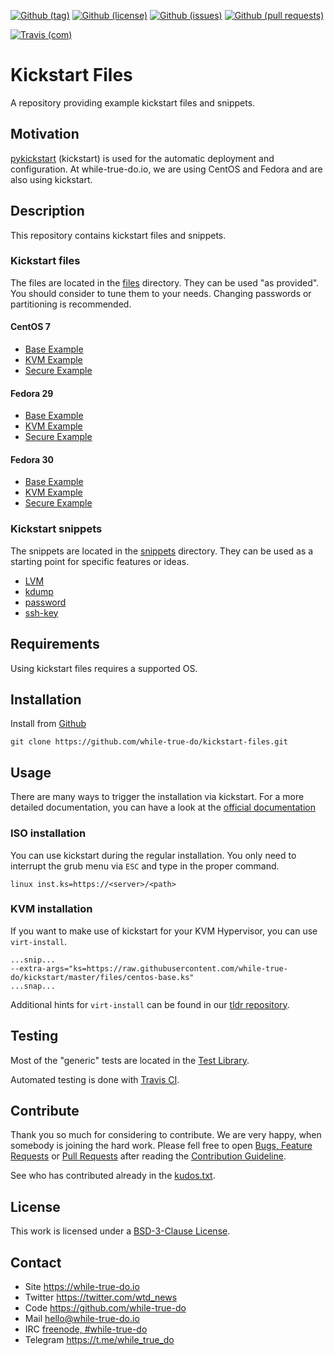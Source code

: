 <!--
name: README.md
description: This file contains important information for the repository.
author: while-true-do.io
contact: hello@while-true-do.io
license: BSD-3-Clause
-->

<!-- github shields -->
[![Github (tag)](https://img.shields.io/github/tag/while-true-do/kickstart-files.svg)](https://github.com/while-true-do/kickstart-files/tags)
[![Github (license)](https://img.shields.io/github/license/while-true-do/kickstart-files.svg)](https://github.com/while-true-do/kickstart-files/blob/master/LICENSE)
[![Github (issues)](https://img.shields.io/github/issues/while-true-do/kickstart-files.svg)](https://github.com/while-true-do/kickstart-files/issues)
[![Github (pull requests)](https://img.shields.io/github/issues-pr/while-true-do/kickstart-files.svg)](https://github.com/while-true-do/kickstart-files/pulls)
<!-- travis shields -->
[![Travis (com)](https://img.shields.io/travis/com/while-true-do/kickstart-files.svg)](https://travis-ci.com/while-true-do/kickstart-files)

# Kickstart Files

A repository providing example kickstart files and snippets.

## Motivation

[pykickstart](https://pykickstart.readthedocs.io/en/latest/) (kickstart) is
used for the automatic deployment and configuration. At while-true-do.io, we are
using CentOS and Fedora and are also using kickstart.

## Description

This repository contains kickstart files and snippets.

### Kickstart files

The files are located in the [files](./files) directory. They can be used "as
provided". You should consider to tune them to your needs. Changing passwords
or partitioning is recommended.

#### CentOS 7

-   [Base Example](files/centos7-base.ks)
-   [KVM Example](files/centos7-kvm.ks)
-   [Secure Example](files/centos7-secure.ks)

#### Fedora 29

-   [Base Example](files/fedora29-base.ks)
-   [KVM Example](files/fedora29-kvm.ks)
-   [Secure Example](files/fedora29-secure.ks)

#### Fedora 30

-   [Base Example](files/fedora30-base.ks)
-   [KVM Example](files/fedora30-kvm.ks)
-   [Secure Example](files/fedora30-secure.ks)

### Kickstart snippets

The snippets are located in the [snippets](./snippets) directory. They can be
used as a starting point for specific features or ideas.

- [LVM](./snippets/lvm.ks.md)
- [kdump](./snippets/kdump.ks.md)
- [password](./snippets/password.ks.md)
- [ssh-key](./snippets/ssh-key.ks.md)

## Requirements

Using kickstart files requires a supported OS.

## Installation

Install from [Github](https://github.com/while-true-do/kickstart-files)
```
git clone https://github.com/while-true-do/kickstart-files.git
```

## Usage

There are many ways to trigger the installation via kickstart. For a more detailed documentation, you can have a look at the [official documentation](https://pykickstart.readthedocs.io/en/latest/kickstart-docs.html#chapter-12-starting-a-kickstart-installation)

### ISO installation

You can use kickstart during the regular installation. You only need to interrupt the grub menu via `ESC` and type in the proper command.

```
linux inst.ks=https://<server>/<path>
```

### KVM installation

If you want to make use of kickstart for your KVM Hypervisor, you can use `virt-install`.

```
...snip...
--extra-args="ks=https://raw.githubusercontent.com/while-true-do/kickstart/master/files/centos-base.ks"
...snap...
```

Additional hints for `virt-install` can be found in our [tldr repository](https://github.com/while-true-do/tldr/blob/master/cheatsheets/virt-install.md).

## Testing

Most of the "generic" tests are located in the
[Test Library](https://github.com/while-true-do/test-library).

Automated testing is done with [Travis CI](https://travis-ci.com).

## Contribute

Thank you so much for considering to contribute. We are very happy, when somebody
is joining the hard work. Please fell free to open
[Bugs, Feature Requests](https://github.com/while-true-do/kickstart-files/issues)
or [Pull Requests](https://github.com/while-true-do/kickstart-files/pulls) after
reading the [Contribution Guideline](https://github.com/while-true-do/doc-library/blob/master/docs/CONTRIBUTING.md).

See who has contributed already in the [kudos.txt](./kudos.txt).

## License

This work is licensed under a [BSD-3-Clause License](https://opensource.org/licenses/BSD-3-Clause).

## Contact

-   Site <https://while-true-do.io>
-   Twitter <https://twitter.com/wtd_news>
-   Code <https://github.com/while-true-do>
-   Mail [hello@while-true-do.io](mailto:hello@while-true-do.io)
-   IRC [freenode, #while-true-do](https://webchat.freenode.net/?channels=while-true-do)
-   Telegram <https://t.me/while_true_do>
